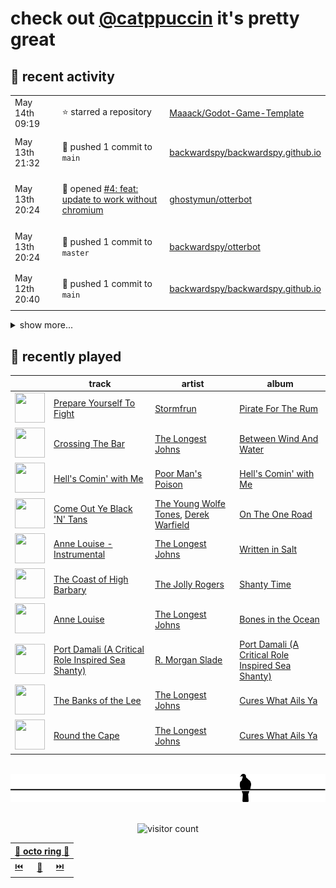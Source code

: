 # check out [@catppuccin](https://github.com/catppuccin) it's pretty great

## 📅 recent activity

<!-- SCRIPT:REPLACE:GITHUB -->
<table>
<tbody>
<tr>
<td><span title='2024-05-14T09:19:32+00:00'>May 14th 09:19</span></td>
<td>

⭐ starred a repository

</td>
<td>

[Maaack/Godot-Game-Template](https://github.com/Maaack/Godot-Game-Template)

</td>
</tr>
<tr>
<td><span title='2024-05-13T21:32:52+00:00'>May 13th 21:32</span></td>
<td>

🚢 pushed 1 commit to `main`

</td>
<td>

[backwardspy/backwardspy.github.io](https://github.com/backwardspy/backwardspy.github.io)

</td>
</tr>
<tr>
<td><span title='2024-05-13T20:24:58+00:00'>May 13th 20:24</span></td>
<td>

🚀 opened [#4: feat: update to work without chromium](https://github.com/ghostymun/otterbot/pull/4)

</td>
<td>

[ghostymun/otterbot](https://github.com/ghostymun/otterbot)

</td>
</tr>
<tr>
<td><span title='2024-05-13T20:24:45+00:00'>May 13th 20:24</span></td>
<td>

🚢 pushed 1 commit to `master`

</td>
<td>

[backwardspy/otterbot](https://github.com/backwardspy/otterbot)

</td>
</tr>
<tr>
<td><span title='2024-05-12T20:40:29+00:00'>May 12th 20:40</span></td>
<td>

🚢 pushed 1 commit to `main`

</td>
<td>

[backwardspy/backwardspy.github.io](https://github.com/backwardspy/backwardspy.github.io)

</td>
</tr>
</tbody>
</table>

<details>
<summary>show more...</summary>
<table>
<tbody>
<tr>
<td><span title='2024-05-12T15:15:33+00:00'>May 12th 15:15</span></td>
<td>

🚢 pushed 1 commit to `main`

</td>
<td>

[backwardspy/backwardspy.github.io](https://github.com/backwardspy/backwardspy.github.io)

</td>
</tr>
<tr>
<td><span title='2024-05-12T15:07:52+00:00'>May 12th 15:07</span></td>
<td>

🚢 pushed 1 commit to `main`

</td>
<td>

[backwardspy/backwardspy.github.io](https://github.com/backwardspy/backwardspy.github.io)

</td>
</tr>
<tr>
<td><span title='2024-05-12T15:02:09+00:00'>May 12th 15:02</span></td>
<td>

🚢 pushed 1 commit to `main`

</td>
<td>

[backwardspy/backwardspy.github.io](https://github.com/backwardspy/backwardspy.github.io)

</td>
</tr>
<tr>
<td><span title='2024-05-12T13:48:53+00:00'>May 12th 13:48</span></td>
<td>

🚢 pushed 1 commit to `main`

</td>
<td>

[backwardspy/backwardspy.github.io](https://github.com/backwardspy/backwardspy.github.io)

</td>
</tr>
<tr>
<td><span title='2024-05-12T13:48:53+00:00'>May 12th 13:48</span></td>
<td>

🎉 closed [#3: feat: add hindi translations](https://github.com/backwardspy/backwardspy.github.io/pull/3)

</td>
<td>

[backwardspy/backwardspy.github.io](https://github.com/backwardspy/backwardspy.github.io)

</td>
</tr>
<tr>
<td><span title='2024-05-12T13:11:20+00:00'>May 12th 13:11</span></td>
<td>

🎉 closed [#80: fix typo on python api description in readme](https://github.com/bbc/software-engineering-technical-assessments/pull/80)

</td>
<td>

[bbc/software-engineering-technical-assessments](https://github.com/bbc/software-engineering-technical-assessments)

</td>
</tr>
<tr>
<td><span title='2024-05-12T13:05:01+00:00'>May 12th 13:05</span></td>
<td>

🚀 opened [#12: add pigeon.life](https://github.com/isabelroses/catppuccin-webring/pull/12)

</td>
<td>

[isabelroses/catppuccin-webring](https://github.com/isabelroses/catppuccin-webring)

</td>
</tr>
<tr>
<td><span title='2024-05-12T13:04:14+00:00'>May 12th 13:04</span></td>
<td>

🚢 pushed 2 commits to `main`

</td>
<td>

[backwardspy/catppuccin-webring](https://github.com/backwardspy/catppuccin-webring)

</td>
</tr>
<tr>
<td><span title='2024-05-12T13:00:23+00:00'>May 12th 13:00</span></td>
<td>

🚢 pushed 1 commit to `main`

</td>
<td>

[backwardspy/backwardspy.github.io](https://github.com/backwardspy/backwardspy.github.io)

</td>
</tr>
<tr>
<td><span title='2024-04-29T08:50:26+00:00'>Apr 29th 08:50</span></td>
<td>

⭐ starred a repository

</td>
<td>

[Kobzol/cargo-wizard](https://github.com/Kobzol/cargo-wizard)

</td>
</tr>
<tr>
<td><span title='2024-04-27T11:07:21+00:00'>Apr 27th 11:07</span></td>
<td>

🚢 pushed 0 commit to `release-please--branches--main`

</td>
<td>

[catppuccin/toolbox](https://github.com/catppuccin/toolbox)

</td>
</tr>
<tr>
<td><span title='2024-04-27T11:07:20+00:00'>Apr 27th 11:07</span></td>
<td>

🚢 pushed 1 commit to `main`

</td>
<td>

[catppuccin/toolbox](https://github.com/catppuccin/toolbox)

</td>
</tr>
<tr>
<td><span title='2024-04-27T11:07:19+00:00'>Apr 27th 11:07</span></td>
<td>

🎉 closed [#174: chore: release main](https://github.com/catppuccin/toolbox/pull/174)

</td>
<td>

[catppuccin/toolbox](https://github.com/catppuccin/toolbox)

</td>
</tr>
<tr>
<td><span title='2024-04-27T11:01:31+00:00'>Apr 27th 11:01</span></td>
<td>

💬 commented on [#182: feat(whiskers): add --create-parent-dirs option](https://github.com/catppuccin/toolbox/pull/182)

</td>
<td>

[catppuccin/toolbox](https://github.com/catppuccin/toolbox)

</td>
</tr>
<tr>
<td><span title='2024-04-27T11:01:29+00:00'>Apr 27th 11:01</span></td>
<td>

🚢 pushed 0 commit to `feat/create-parents`

</td>
<td>

[catppuccin/toolbox](https://github.com/catppuccin/toolbox)

</td>
</tr>
</tbody>
</table>
</details>
<!-- SCRIPT:REPLACE:GITHUB -->

## 🎵 recently played

<!-- SCRIPT:REPLACE:SPOTIFY -->
| | track | artist | album |
| - | - | - | - |
| <img src="https://i.scdn.co/image/ab67616d00004851c79032fd1bcf82c239134796" width="48" height="48"> | [Prepare Yourself To Fight](https://open.spotify.com/track/0sGokTTGxPegCu5XXL8TIu) | [Stormfrun](https://open.spotify.com/artist/5DuVbSyZIE7hh8pNoMEKiy) | [Pirate For The Rum](https://open.spotify.com/track/0sGokTTGxPegCu5XXL8TIu) |
| <img src="https://i.scdn.co/image/ab67616d00004851b2b07d95ac856dfe6011df65" width="48" height="48"> | [Crossing The Bar](https://open.spotify.com/track/59QfVmXT3Exk2gwHimC69u) | [The Longest Johns](https://open.spotify.com/artist/5k979N1TnPncUyqlXlaRSv) | [Between Wind And Water](https://open.spotify.com/track/59QfVmXT3Exk2gwHimC69u) |
| <img src="https://i.scdn.co/image/ab67616d0000485102e31189bc79f1990d9f0f3c" width="48" height="48"> | [Hell's Comin' with Me](https://open.spotify.com/track/5N0lmKQfQpXNQNjUGlPKIT) | [Poor Man's Poison](https://open.spotify.com/artist/0YHgnSkV3S5mvSSCTRWDi5) | [Hell's Comin' with Me](https://open.spotify.com/track/5N0lmKQfQpXNQNjUGlPKIT) |
| <img src="https://i.scdn.co/image/ab67616d0000485162c25b2305d248643aafc3b2" width="48" height="48"> | [Come Out Ye Black 'N' Tans](https://open.spotify.com/track/0Z0F3K5XUmH1rH4IqJiMPH) | [The Young Wolfe Tones](https://open.spotify.com/artist/1IabKUvISxDM2L2zsjYSVs), [Derek Warfield](https://open.spotify.com/artist/1YNEZ3IgmO0py6wekmwMxE) | [On The One Road](https://open.spotify.com/track/0Z0F3K5XUmH1rH4IqJiMPH) |
| <img src="https://i.scdn.co/image/ab67616d000048510783a6331e3058a2400416ce" width="48" height="48"> | [Anne Louise - Instrumental](https://open.spotify.com/track/3inpRzqWgHqVKaLQiVAGgC) | [The Longest Johns](https://open.spotify.com/artist/5k979N1TnPncUyqlXlaRSv) | [Written in Salt](https://open.spotify.com/track/3inpRzqWgHqVKaLQiVAGgC) |
| <img src="https://i.scdn.co/image/ab67616d00004851e8e5450b43a019d757f411de" width="48" height="48"> | [The Coast of High Barbary](https://open.spotify.com/track/586bMyraZXErHFpiZkBXyR) | [The Jolly Rogers](https://open.spotify.com/artist/5cZNBkUJAeR33iegmDo9of) | [Shanty Time](https://open.spotify.com/track/586bMyraZXErHFpiZkBXyR) |
| <img src="https://i.scdn.co/image/ab67616d000048518ca625f53442bb840409f846" width="48" height="48"> | [Anne Louise](https://open.spotify.com/track/2Qo3ogIzOclK3zLyTZ4c4Y) | [The Longest Johns](https://open.spotify.com/artist/5k979N1TnPncUyqlXlaRSv) | [Bones in the Ocean](https://open.spotify.com/track/2Qo3ogIzOclK3zLyTZ4c4Y) |
| <img src="https://i.scdn.co/image/ab67616d000048510cc470e8a94749f26d569e18" width="48" height="48"> | [Port Damali (A Critical Role Inspired Sea Shanty)](https://open.spotify.com/track/53zQdtNyCIuCEcptNdPBv8) | [R. Morgan Slade](https://open.spotify.com/artist/74WbyYgseX08vBeGWNI7DS) | [Port Damali (A Critical Role Inspired Sea Shanty)](https://open.spotify.com/track/53zQdtNyCIuCEcptNdPBv8) |
| <img src="https://i.scdn.co/image/ab67616d000048510e344b28681e6ee72eb67f78" width="48" height="48"> | [The Banks of the Lee](https://open.spotify.com/track/6D8YSBwQZ5gOf3NPcZQGGD) | [The Longest Johns](https://open.spotify.com/artist/5k979N1TnPncUyqlXlaRSv) | [Cures What Ails Ya](https://open.spotify.com/track/6D8YSBwQZ5gOf3NPcZQGGD) |
| <img src="https://i.scdn.co/image/ab67616d000048510e344b28681e6ee72eb67f78" width="48" height="48"> | [Round the Cape](https://open.spotify.com/track/2k4iEGYZMpMJgcCPpmwGBX) | [The Longest Johns](https://open.spotify.com/artist/5k979N1TnPncUyqlXlaRSv) | [Cures What Ails Ya](https://open.spotify.com/track/2k4iEGYZMpMJgcCPpmwGBX) |

<!-- SCRIPT:REPLACE:SPOTIFY -->

<br>

<div align="center">

<picture>
    <source media="(prefers-color-scheme: light)" srcset="assets/pigeon-light.svg">
    <source media="(prefers-color-scheme: dark)" srcset="assets/pigeon-dark.svg">
    <img alt="pigeon sitting on a wire" src="assets/pigeon-light.svg">
</picture>

<br>
<br>

![visitor count](https://profile-counter.glitch.me/backwardspy/count.svg)

<table>
    <thead>
        <th colspan="3"><a href="https://octo-ring.com">🐙 octo ring 🐙</a></th>
    </thead>
    <tbody>
        <td><a href="https://octo-ring.com/p/backwardspy/prev">⏮️</a></td>
        <td><a href="https://octo-ring.com/p/backwardspy/random">🔀</a></td>
        <td><a href="https://octo-ring.com/p/backwardspy/next">⏭️</a></td>
    </tbody>
</table>

</div>
